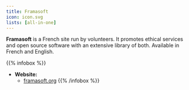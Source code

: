 ```yaml
---
title: Framasoft
icon: icon.svg
lists: [all-in-one]
---
```


**Framasoft** is a French site run by volunteers. It promotes ethical services and open source software with an extensive library of both. Available in French and English.

{{% infobox %}}
- **Website:** 
    - [framasoft.org](https://framasoft.org/en/)
{{% /infobox %}}